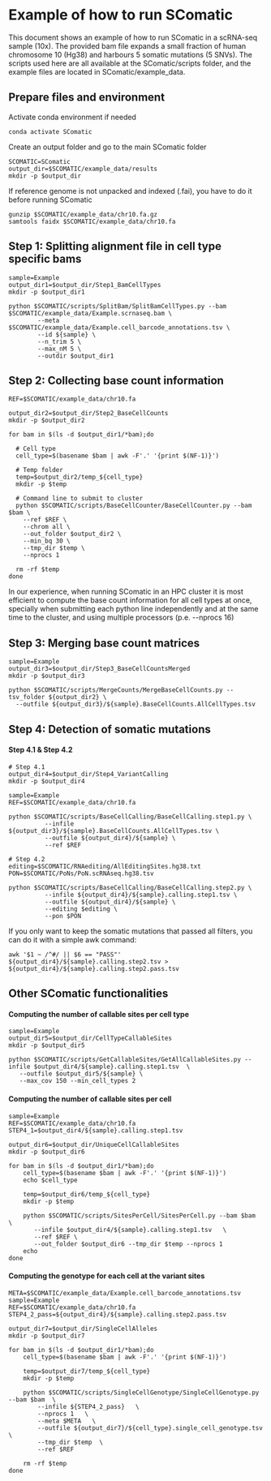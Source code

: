 # Example of how to run SComatic
This document shows an example of how to run SComatic in a scRNA-seq sample (10x). The provided bam file expands a small fraction of human chromosome 10 (Hg38) and harbours 5 somatic mutations (5 SNVs). The scripts used here are all available at the SComatic/scripts folder, and the example files are located in SComatic/example_data. 

## Prepare files and environment

Activate conda environment if needed
```
conda activate SComatic
```

Create an output folder and go to the main SComatic folder
```
SCOMATIC=SComatic
output_dir=$SCOMATIC/example_data/results
mkdir -p $output_dir
```

If reference genome is not unpacked and indexed (.fai), you have to do it before running SComatic
```
gunzip $SCOMATIC/example_data/chr10.fa.gz
samtools faidx $SCOMATIC/example_data/chr10.fa
```

## Step 1: Splitting alignment file in cell type specific bams
```
sample=Example
output_dir1=$output_dir/Step1_BamCellTypes
mkdir -p $output_dir1

python $SCOMATIC/scripts/SplitBam/SplitBamCellTypes.py --bam $SCOMATIC/example_data/Example.scrnaseq.bam \
        --meta $SCOMATIC/example_data/Example.cell_barcode_annotations.tsv \
        --id ${sample} \
        --n_trim 5 \
        --max_nM 5 \
        --outdir $output_dir1
```

## Step 2: Collecting base count information

```
REF=$SCOMATIC/example_data/chr10.fa

output_dir2=$output_dir/Step2_BaseCellCounts
mkdir -p $output_dir2

for bam in $(ls -d $output_dir1/*bam);do
  
  # Cell type
  cell_type=$(basename $bam | awk -F'.' '{print $(NF-1)}')

  # Temp folder
  temp=$output_dir2/temp_${cell_type}
  mkdir -p $temp

  # Command line to submit to cluster
  python $SCOMATIC/scripts/BaseCellCounter/BaseCellCounter.py --bam $bam \
    --ref $REF \
    --chrom all \
    --out_folder $output_dir2 \
    --min_bq 30 \
    --tmp_dir $temp \
    --nprocs 1

  rm -rf $temp
done
```

In our experience, when running SComatic in an HPC cluster it is most efficient to compute the base count information for all cell types at once, specially when submitting each python line independently and at the same time to the cluster, and using multiple processors (p.e. --nprocs 16) 

## Step 3: Merging base count matrices
```
sample=Example
output_dir3=$output_dir/Step3_BaseCellCountsMerged
mkdir -p $output_dir3

python $SCOMATIC/scripts/MergeCounts/MergeBaseCellCounts.py --tsv_folder ${output_dir2} \
  --outfile ${output_dir3}/${sample}.BaseCellCounts.AllCellTypes.tsv
```

## Step 4: Detection of somatic mutations

#### Step 4.1 & Step 4.2
```
# Step 4.1
output_dir4=$output_dir/Step4_VariantCalling
mkdir -p $output_dir4

sample=Example
REF=$SCOMATIC/example_data/chr10.fa

python $SCOMATIC/scripts/BaseCellCalling/BaseCellCalling.step1.py \
          --infile ${output_dir3}/${sample}.BaseCellCounts.AllCellTypes.tsv \
          --outfile ${output_dir4}/${sample} \
          --ref $REF

# Step 4.2
editing=$SCOMATIC/RNAediting/AllEditingSites.hg38.txt
PON=$SCOMATIC/PoNs/PoN.scRNAseq.hg38.tsv

python $SCOMATIC/scripts/BaseCellCalling/BaseCellCalling.step2.py \
          --infile ${output_dir4}/${sample}.calling.step1.tsv \
          --outfile ${output_dir4}/${sample} \
          --editing $editing \
          --pon $PON
```

If you only want to keep the somatic mutations that passed all filters, you can do it with a simple awk command:

```
awk '$1 ~ /^#/ || $6 == "PASS"' ${output_dir4}/${sample}.calling.step2.tsv > ${output_dir4}/${sample}.calling.step2.pass.tsv
```

## Other SComatic functionalities

#### Computing the number of callable sites per cell type
```
sample=Example
output_dir5=$output_dir/CellTypeCallableSites
mkdir -p $output_dir5

python $SCOMATIC/scripts/GetCallableSites/GetAllCallableSites.py --infile $output_dir4/${sample}.calling.step1.tsv  \
   --outfile $output_dir5/${sample} \
   --max_cov 150 --min_cell_types 2
```

#### Computing the number of callable sites per cell
```
sample=Example
REF=$SCOMATIC/example_data/chr10.fa
STEP4_1=$output_dir4/${sample}.calling.step1.tsv

output_dir6=$output_dir/UniqueCellCallableSites
mkdir -p $output_dir6

for bam in $(ls -d $output_dir1/*bam);do  
    cell_type=$(basename $bam | awk -F'.' '{print $(NF-1)}')
    echo $cell_type
    
    temp=$output_dir6/temp_${cell_type}
    mkdir -p $temp

    python $SCOMATIC/scripts/SitesPerCell/SitesPerCell.py --bam $bam    \
       --infile $output_dir4/${sample}.calling.step1.tsv   \
       --ref $REF \
       --out_folder $output_dir6 --tmp_dir $temp --nprocs 1
    echo
done
```

#### Computing the genotype for each cell at the variant sites
```
META=$SCOMATIC/example_data/Example.cell_barcode_annotations.tsv
sample=Example
REF=$SCOMATIC/example_data/chr10.fa
STEP4_2_pass=${output_dir4}/${sample}.calling.step2.pass.tsv

output_dir7=$output_dir/SingleCellAlleles
mkdir -p $output_dir7

for bam in $(ls -d $output_dir1/*bam);do  
    cell_type=$(basename $bam | awk -F'.' '{print $(NF-1)}')
    
    temp=$output_dir7/temp_${cell_type}
    mkdir -p $temp

    python $SCOMATIC/scripts/SingleCellGenotype/SingleCellGenotype.py --bam $bam  \
        --infile ${STEP4_2_pass}   \
        --nprocs 1   \
        --meta $META   \
        --outfile ${output_dir7}/${cell_type}.single_cell_genotype.tsv  \
        --tmp_dir $temp  \
        --ref $REF

    rm -rf $temp
done
```

